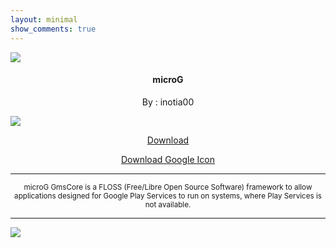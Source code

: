 ```yaml
---
layout: minimal
show_comments: true
---
```


![](https://is.gd/3FVYMW)

<h4> <p align="center"> microG </p> </h4>

<p align="center"> By : inotia00 </p>

![](https://is.gd/ghwVrE)

<p align ="center">
<a href="https://is.gd/iIBAm2" class="btn btn-outline-success"> Download </a>
</p>

<p align ="center">
<a href="https://is.gd/KAR5Gu" class="btn btn-outline-success"> Download Google Icon </a>
</p>

---

<p align="center"> <sub>
microG GmsCore is a FLOSS (Free/Libre Open Source Software) framework to allow applications designed for Google Play Services to run on systems, where Play Services is not available.
</sub> </p>

---

![](https://is.gd/uVvIMS)
